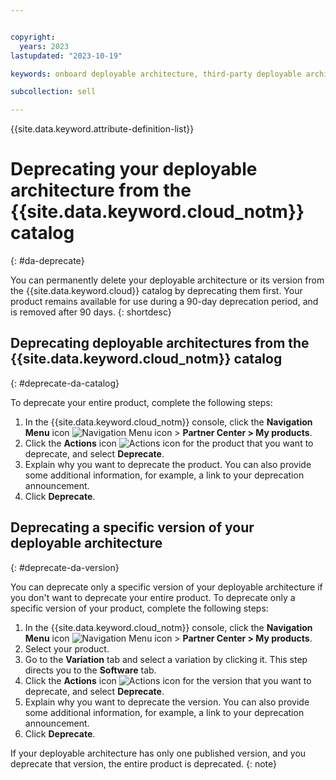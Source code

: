 ```yaml
---


copyright:
  years: 2023
lastupdated: "2023-10-19"

keywords: onboard deployable architecture, third-party deployable architecture, sell on IBM Cloud, deprecate, partner center, sellers, catalog, remove, delete, deprecate

subcollection: sell

---
```


{{site.data.keyword.attribute-definition-list}}

# Deprecating your deployable architecture from the {{site.data.keyword.cloud_notm}} catalog
{: #da-deprecate}

You can permanently delete your deployable architecture or its version from the {{site.data.keyword.cloud}} catalog by deprecating them first. Your product remains available for use during a 90-day deprecation period, and is removed after 90 days.
{: shortdesc}

## Deprecating deployable architectures from the {{site.data.keyword.cloud_notm}} catalog
{: #deprecate-da-catalog}

To deprecate your entire product, complete the following steps:

1. In the {{site.data.keyword.cloud_notm}} console, click the **Navigation Menu** icon ![Navigation Menu icon](../icons/icon_hamburger.svg "Menu") > **Partner Center > My products**.
1. Click the **Actions** icon ![Actions icon](../icons/actions-icon-vertical.svg "Actions") for the product that you want to deprecate, and select **Deprecate**.
1. Explain why you want to deprecate the product. You can also provide some additional information, for example, a link to your deprecation announcement.
1. Click **Deprecate**.

## Deprecating a specific version of your deployable architecture
{: #deprecate-da-version}

You can deprecate only a specific version of your deployable architecture if you don't want to deprecate your entire product. To deprecate only a specific version of your product, complete the following steps:

1. In the {{site.data.keyword.cloud_notm}} console, click the **Navigation Menu** icon ![Navigation Menu icon](../icons/icon_hamburger.svg "Menu") > **Partner Center > My products**.
1. Select your product.
1. Go to the **Variation** tab and select a variation by clicking it. This step directs you to the **Software** tab.
1. Click the **Actions** icon ![Actions icon](../icons/actions-icon-vertical.svg "Actions") for the version that you want to deprecate, and select **Deprecate**.
1. Explain why you want to deprecate the version. You can also provide some additional information, for example, a link to your deprecation announcement.
1. Click **Deprecate**.

If your deployable architecture has only one published version, and you deprecate that version, the entire product is deprecated.
{: note}

